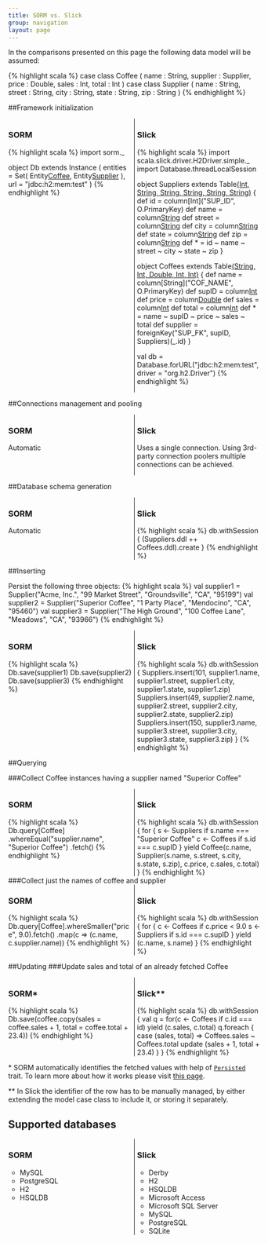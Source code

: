 ```yaml
---
title: SORM vs. Slick
group: navigation
layout: page
---
```

<style>

  .yes { color: #A6E22E; }
  .no { color: #F92672; }


  .vs { margin-left: 0; margin-right: 0; }
  .vs > * { width: 50%; vertical-align: top; }

  /* positioning */
  .vs > * { display: inline-block; }

  /* gaps fix */
  .vs { font-size: 0; }
  .vs > * { font-size: 14px; }

  /* line */
  .vs > * { padding-left: 1%; border-left: solid thin; }
  .vs > :first-child { padding-right: 1%; padding-left: 0; border-left: none; }

  /* wrap fix */
  .vs { white-space: nowrap; }
  .vs > * { white-space: normal; }

  ul.vs { padding: 0; margin: 0; list-style: none; }

</style>

In the comparisons presented on this page the following data model will be assumed:

{% highlight scala %}
case class Coffee ( name : String, supplier : Supplier, price : Double, sales : Int, total : Int )
case class Supplier ( name : String, street : String, city : String, state : String, zip : String )
{% endhighlight %}


##Framework initialization

<ul class="vs">
  <li>
<h3>SORM</h3>
{% highlight scala %}
import sorm._

object Db extends Instance (
  entities = Set( Entity[Coffee](), Entity[Supplier]() ),
  url = "jdbc:h2:mem:test"
)
{% endhighlight %}

  </li>
  <li>
<h3>Slick</h3>
{% highlight scala %}
import scala.slick.driver.H2Driver.simple._
import Database.threadLocalSession

object Suppliers extends Table[(Int, String, String, String, String, String)]("SUPPLIERS") {
  def id = column[Int]("SUP_ID", O.PrimaryKey) 
  def name = column[String]("SUP_NAME")
  def street = column[String]("STREET")
  def city = column[String]("CITY")
  def state = column[String]("STATE")
  def zip = column[String]("ZIP")
  def * = id ~ name ~ street ~ city ~ state ~ zip
}

object Coffees extends Table[(String, Int, Double, Int, Int)]("COFFEES") {
  def name = column[String]("COF_NAME", O.PrimaryKey)
  def supID = column[Int]("SUP_ID")
  def price = column[Double]("PRICE")
  def sales = column[Int]("SALES")
  def total = column[Int]("TOTAL")
  def * = name ~ supID ~ price ~ sales ~ total
  def supplier = foreignKey("SUP_FK", supID, Suppliers)(_.id)
}

val db = Database.forURL("jdbc:h2:mem:test", driver = "org.h2.Driver")
{% endhighlight %}
  </li>
</ul>


##Connections management and pooling
<ul class="vs">
  <li>
      <h3>SORM</h3>
      <p>Automatic</p>
  </li>
  <li>
      <h3>Slick</h3>
      <p>Uses a single connection. Using 3rd-party connection poolers multiple connections can be achieved.</p>
  </li>
</ul>

##Database schema generation
<ul class="vs">
  <li>
      <h3>SORM</h3>
      <p>Automatic</p>
  </li>
  <li>
      <h3>Slick</h3>
{% highlight scala %}
db.withSession {
  (Suppliers.ddl ++ Coffees.ddl).create
}
{% endhighlight %}
  </li>
</ul>

##Inserting

Persist the following three objects:
{% highlight scala %}
val supplier1 = Supplier("Acme, Inc.", "99 Market Street", "Groundsville", "CA", "95199")
val supplier2 = Supplier("Superior Coffee", "1 Party Place", "Mendocino", "CA", "95460")
val supplier3 = Supplier("The High Ground", "100 Coffee Lane", "Meadows", "CA", "93966")
{% endhighlight %}

<ul class="vs">
  <li>
      <h3>SORM</h3>
{% highlight scala %}
Db.save(supplier1)
Db.save(supplier2)
Db.save(supplier3)
{% endhighlight %}
  </li>
  <li>
      <h3>Slick</h3>
{% highlight scala %}
db.withSession {
  Suppliers.insert(101, supplier1.name, supplier1.street, supplier1.city, supplier1.state, supplier1.zip)
  Suppliers.insert(49, supplier2.name, supplier2.street, supplier2.city, supplier2.state, supplier2.zip)
  Suppliers.insert(150, supplier3.name, supplier3.street, supplier3.city, supplier3.state, supplier3.zip)
}
{% endhighlight %}
  </li>
</ul>


##Querying

###Collect Coffee instances having a supplier named "Superior Coffee"
<ul class="vs">
  <li>
      <h3>SORM</h3>
{% highlight scala %}
Db.query[Coffee]
  .whereEqual("supplier.name", "Superior Coffee")
  .fetch()
{% endhighlight %}
  </li>
  <li>
      <h3>Slick</h3>
{% highlight scala %}
db.withSession {
  for {
    s <- Suppliers if s.name === "Superior Coffee"
    c <- Coffees if s.id === c.supID 
  } yield Coffee(c.name, Supplier(s.name, s.street, s.city, s.state, s.zip), c.price, c.sales, c.total)
}
{% endhighlight %}
  </li>
</ul>
###Collect just the names of coffee and supplier 
<ul class="vs">
  <li>
      <h3>SORM</h3>
{% highlight scala %}
Db.query[Coffee].whereSmaller("price", 9.0).fetch()
  .map(c => (c.name, c.supplier.name))
{% endhighlight %}
  </li>
  <li>
      <h3>Slick</h3>
{% highlight scala %}
db.withSession {
  for {
    c <- Coffees if c.price < 9.0
    s <- Suppliers if s.id === c.supID
  } yield (c.name, s.name)
}
{% endhighlight %}
  </li>
</ul>

##Updating
###Update sales and total of an already fetched Coffee
<ul class="vs">
  <li>
      <h3>SORM*</h3>
{% highlight scala %}
Db.save(coffee.copy(sales = coffee.sales + 1, 
                    total = coffee.total + 23.4))
{% endhighlight %}
  </li>
  <li>
      <h3>Slick**</h3>
{% highlight scala %}
db.withSession {
  val q = for(c <- Coffees if c.id === id) 
          yield (c.sales, c.total)
  q.foreach { case (sales, total) =>
    Coffees.sales ~ Coffees.total update (sales + 1, 
                                          total + 23.4)
  }
}
{% endhighlight %}
  </li>
</ul>
<div class="footnotes">
  <p>* SORM automatically identifies the fetched values with help of <a href="/api/#sorm.Persisted"><code>Persisted</code></a> trait. To learn more about how it works please visit <a href="/api/#sorm.Persisted">this page</a>.</p>
  <p>** In Slick the identifier of the row has to be manually managed, by either extending the model case class to include it, or storing it separately.</p>
</div>

<!-- 
###Update a coffee supplier to be the one having a name "The High Ground"
<ul class="vs">
  <li>
      <h3>SORM</h3>
{% highlight scala %}
val supplier = Db.query[Supplier]
                 .whereEqual("name", "The High Ground")
                 .fetchOne()
supplier.foreach(v => Db.save(coffee.copy(supplier = v)))
{% endhighlight %}
  </li>
  <li>
      <h3>Slick</h3>
      <p>???</p>
  </li>
  </ul>

 -->


<h2>Supported databases</h2>
<ul class="vs">
  <li>
      <h3>SORM</h3>
      <ul>
        <li>MySQL</li>
        <li>PostgreSQL</li>
        <li>H2</li>
        <li>HSQLDB</li>
      </ul>
  </li>
  <li>
      <h3>Slick</h3>
      <ul>
        <li>Derby</li>
        <li>H2</li>
        <li>HSQLDB</li>
        <li>Microsoft Access</li>
        <li>Microsoft SQL Server</li>
        <li>MySQL</li>
        <li>PostgreSQL</li>
        <li>SQLite</li>
      </ul>
  </li>
</ul>
